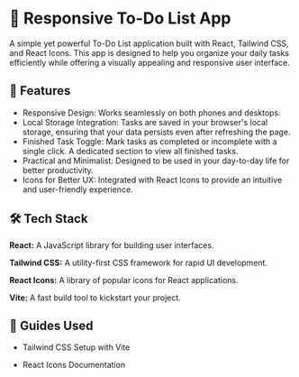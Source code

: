 
# 📝 Responsive To-Do List App

A simple yet powerful To-Do List application built with React, Tailwind CSS, and React Icons. This app is designed to help you organize your daily tasks efficiently while offering a visually appealing and responsive user interface.


## 🚀 Features

- Responsive Design: Works seamlessly on both phones and desktops.
- Local Storage Integration: Tasks are saved in your browser's local storage, ensuring that your data persists even after refreshing the page.
- Finished Task Toggle: Mark tasks as completed or incomplete with a single click.
                        A dedicated section to view all finished tasks.
- Practical and Minimalist: Designed to be used in your day-to-day life for better productivity.
- Icons for Better UX: Integrated with React Icons to provide an intuitive and user-friendly experience.


## 🛠️ Tech Stack

**React:** A JavaScript library for building user interfaces.

**Tailwind CSS:** A utility-first CSS framework for rapid UI development.

**React Icons:** A library of popular icons for React applications.

**Vite:** A fast build tool to kickstart your project.


## 📖 Guides Used
- Tailwind CSS Setup with Vite

- React Icons Documentation

